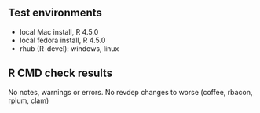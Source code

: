 ## Test environments
* local Mac install, R 4.5.0
* local fedora install, R 4.5.0
* rhub (R-devel): windows, linux

## R CMD check results
No notes, warnings or errors. No revdep changes to worse (coffee, rbacon, rplum, clam)
